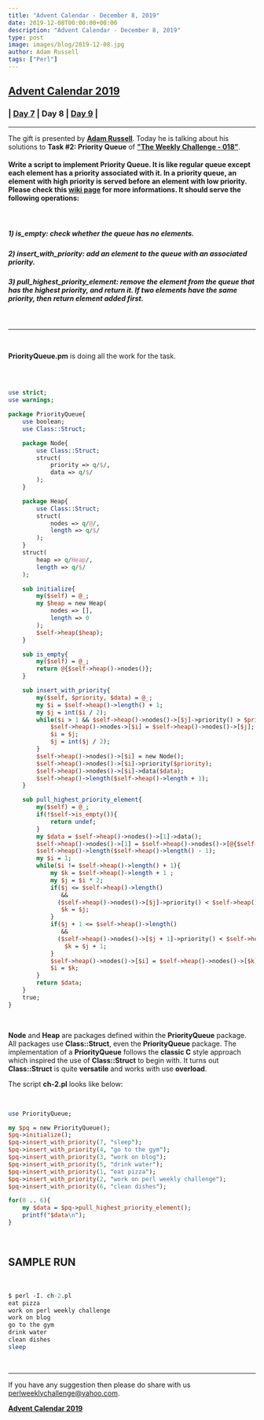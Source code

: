 ```yaml
---
title: "Advent Calendar - December 8, 2019"
date: 2019-12-08T00:00:00+00:00
description: "Advent Calendar - December 8, 2019"
type: post
image: images/blog/2019-12-08.jpg
author: Adam Russell
tags: ["Perl"]
---
```


## [**Advent Calendar 2019**](/blog/advent-calendar-2019)
### | [**Day 7**](/blog/advent-calendar-2019-12-07) | **Day 8** | [**Day 9**](/blog/advent-calendar-2019-12-09) |
***

The gift is presented by [**Adam Russell**](/blog/meet-the-champion-016). Today he is talking about his solutions to **Task #2: Priority Queue** of **["The Weekly Challenge - 018"](/blog/perl-weekly-challenge-018)**.

#### Write a script to implement Priority Queue. It is like regular queue except each element has a priority associated with it. In a priority queue, an element with high priority is served before an element with low priority. Please check this [wiki page](https://en.wikipedia.org/wiki/Priority_queue) for more informations. It should serve the following operations:

<br>

##### 1) is_empty: check whether the queue has no elements.
##### 2) insert_with_priority: add an element to the queue with an associated priority.
##### 3) pull_highest_priority_element: remove the element from the queue that has the highest priority, and return it. If two elements have the same priority, then return element added first.

<br>

***

<br>

**PriorityQueue.pm** is doing all the work for the task.

<br>

```perl

use strict;
use warnings;

package PriorityQueue{
    use boolean;
    use Class::Struct;

    package Node{
        use Class::Struct;
        struct(
            priority => q/$/,
            data => q/$/
        );
    }

    package Heap{
        use Class::Struct;
        struct(
            nodes => q/@/,
            length => q/$/
        );
    }
    struct(
        heap => q/Heap/,
        length => q/$/
    );

    sub initialize{
        my($self) = @_;
        my $heap = new Heap(
            nodes => [],
            length => 0
        );
        $self->heap($heap);
    }

    sub is_empty{
        my($self) = @_;
        return @{$self->heap()->nodes()};
    }

    sub insert_with_priority{
        my($self, $priority, $data) = @_;
        my $i = $self->heap()->length() + 1;
        my $j = int($i / 2);
        while($i > 1 && $self->heap()->nodes()->[$j]->priority() > $priority){
            $self->heap()->nodes->[$i] = $self->heap()->nodes()->[$j];
            $i = $j;
            $j = int($j / 2);
        }
        $self->heap()->nodes()->[$i] = new Node();
        $self->heap()->nodes()->[$i]->priority($priority);
        $self->heap()->nodes()->[$i]->data($data);
        $self->heap()->length($self->heap()->length + 1);
    }

    sub pull_highest_priority_element{
        my($self) = @_;
        if(!$self->is_empty()){
            return undef;
        }
        my $data = $self->heap()->nodes()->[1]->data();
        $self->heap()->nodes()->[1] = $self->heap()->nodes()->[@{$self->heap()->nodes()} + 1];
        $self->heap()->length($self->heap()->length() - 1);
        my $i = 1;
        while($i != $self->heap()->length() + 1){
            my $k = $self->heap()->length + 1 ;
            my $j = $i * 2;
            if($j <= $self->heap()->length()
               &&
              ($self->heap()->nodes()->[$j]->priority() < $self->heap()->nodes->[$k]->priority())){
               $k = $j;
            }
            if($j + 1 <= $self->heap()->length()
               &&
              ($self->heap()->nodes()->[$j + 1]->priority() < $self->heap()->nodes->[$k]->priority())){
                $k = $j + 1;
            }
            $self->heap()->nodes()->[$i] = $self->heap()->nodes()->[$k];
            $i = $k;
        }
        return $data;
    }
    true;
}
```

<br>

**Node** and **Heap** are packages defined within the **PriorityQueue** package. All packages use **Class::Struct**, even the **PriorityQueue** package. The implementation of a **PriorityQueue** follows the **classic C** style approach which inspired the use of **Class::Struct** to begin with. It turns out **Class::Struct** is quite **versatile** and works with use **overload**.

The script **ch-2.pl** looks like below:

<br>

```perl
use PriorityQueue;

my $pq = new PriorityQueue();
$pq->initialize();
$pq->insert_with_priority(7, "sleep");
$pq->insert_with_priority(4, "go to the gym");
$pq->insert_with_priority(3, "work on blog");
$pq->insert_with_priority(5, "drink water");
$pq->insert_with_priority(1, "eat pizza");
$pq->insert_with_priority(2, "work on perl weekly challenge");
$pq->insert_with_priority(6, "clean dishes");

for(0 .. 6){
    my $data = $pq->pull_highest_priority_element();
    printf("$data\n");
}
```

<br>

## SAMPLE RUN

<br>

```perl
$ perl -I. ch-2.pl
eat pizza
work on perl weekly challenge
work on blog
go to the gym
drink water
clean dishes
sleep
```

<br>

***
If you have any suggestion then please do share with us <perlweeklychallenge@yahoo.com>.

[**Advent Calendar 2019**](/blog/advent-calendar-2019)
